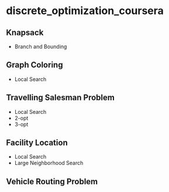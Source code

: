# discrete_optimization_coursera
## Knapsack
- Branch and Bounding
## Graph Coloring
- Local Search
## Travelling Salesman Problem
- Local Search
- 2-opt
- 3-opt
## Facility Location
- Local Search
- Large Neighborhood Search
## Vehicle Routing Problem
